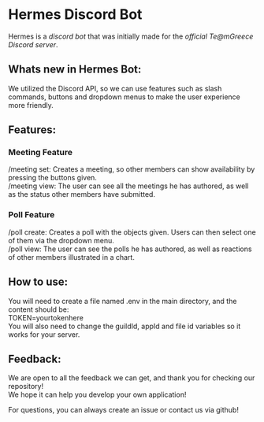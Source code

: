 # Hermes Discord Bot
Hermes is a _discord bot_ that was initially made for the _official Te@mGreece Discord server_.  

## Whats new in Hermes Bot:
We utilized the Discord API, so we can use features such as slash commands, buttons and dropdown menus to make the user experience more friendly.  

## Features:
### Meeting Feature
/meeting set: Creates a meeting, so other members can show availability by pressing the buttons given.  
/meeting view: The user can see all the meetings he has authored, as well as the status other members have submitted.  
### Poll Feature
/poll create: Creates a poll with the objects given. Users can then select one of them via the dropdown menu.  
/poll view: The user can see the polls he has authored, as well as reactions of other members illustrated in a chart.  


## How to use:
You will need to create a file named .env in the main directory, and the content should be:  
TOKEN=yourtokenhere    
You will also need to change the guildId, appId and file id variables so it works for your server.   


## Feedback:
We are open to all the feedback we can get, and thank you for checking our repository!  
We hope it can help you develop your own application!  
  
For questions, you can always create an issue or contact us via github!  
